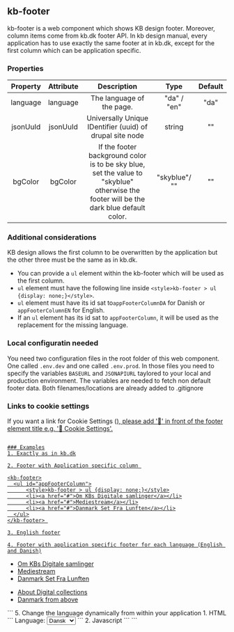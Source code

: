 ## kb-footer
kb-footer is a web component which shows KB design footer. Moreover, column items come from kb.dk footer API. 
In kb design manual, every application has to use exactly the same footer at in kb.dk, except for the first column which can be application specific.

### Properties

| Property | Attribute |                                                             Description                                                              |    Type     |  Default  |
|:--------:|:---------:|:------------------------------------------------------------------------------------------------------------------------------------:|:-----------:|:---------:|
| language | language  |                   The language of the page.                               | "da" / "en" |   "da"    |
| jsonUuId |    jsonUuId     |                                       Universally Unique IDentifier (uuid) of drupal site node                                       |   string    |    ""     |
| bgColor  |    bgColor     |If the footer background color is to be sky blue, set the value to "skyblue" otherwise the footer will be the dark blue default color.|  "skyblue"/ ""  |    ""     |

### Additional considerations
KB design allows the first column to be overwritten by the application but the other three must be the same as in kb.dk.
- You can provide a ``` ul ``` element within the kb-footer which will be used as the first column.
- ``` ul ``` element must have the following line inside ``` <style>kb-footer > ul {display: none;}</style> ```.
- ``` ul ``` element must have its id sat to```appFooterColumnDA``` for Danish or ```appFooterColumnEN``` for English.
- If an ``` ul ``` element has its id sat to ```appFooterColumn```, it will be used as the replacement for the missing language.

### Local configuratin needed
You need two configuration files in the root folder of this web component. One called ``` .env.dev ``` and one called ``` .env.prod ```. In those files you need to specify the variables ``` BASEURL ``` and ``` JSONAPIURL ``` taylored to your local and production environment. The variables are needed to fetch non default footer data. Both filenames/locations are already added to .gitignore

### Links to cookie settings

If you want a link for Cookie Settings (<a href='javascript:void()' id='csconsentlink'>), please add ':cookie:' in front of the footer element title e.g. ':cookie: Cookie Settings'.

```

### Examples
1. Exactly as in kb.dk
  ``` 
  <kb-footer></kb-footer> 
  ```
2. Footer with Application specific column 
  ```
    <kb-footer>
      <ul id="appFooterColumn">
          <style>kb-footer > ul {display: none;}</style>
          <li><a href="#">Om KBs Digitale samlinger</a></li>
          <li><a href="#">Mediestream</a></li>
          <li><a href="#">Danmark Set Fra Lunften</a></li>
      </ul>
    </kb-footer> 
   ```
3. English footer
   ```
   <kb-footer language="en"></kb-footer> 
   ```  
4. Footer with application specific footer for each language (English and Danish)
   ```
   <kb-footer>
      <ul id="appFooterColumnDA" >
         <style>kb-footer > ul {display: none;}</style>
         <li><a href="#">Om KBs Digitale samlinger</a></li>
         <li><a href="#">Mediestream</a></li>
         <li><a href="#">Danmark Set Fra Lunften</a></li>
      </ul>
      <ul id="appFooterColumnEN">
         <style>kb-footer > ul {display: none;}</style>
         <li><a href="#">About Digital collections</a></li>
         <li><a href="#">Danmark from above</a></li>
      </ul>
   </kb-footer>
   ```
5. Change the language dynamically from within your application
   1. HTML 
      ```
      <label for="language">Language:</label>
      <select id="language">
         <option value="da" selected>Dansk</option>
         <option value="en">English</option>
      </select>
      <kb-footer>
      <ul id="appFooterColumnDA" >
         <style>kb-footer > ul {display: none;}</style>
         <li><a href="#">Om KBs Digitale samlinger</a></li>
         <li><a href="#">Mediestream</a></li>
         <li><a href="#">Danmark Set Fra Lunften</a></li>
      </ul>
      <ul id="appFooterColumnEN">
         <style>kb-footer > ul {display: none;}</style>
         <li><a href="#">About Digital collections</a></li>
         <li><a href="#">Danmark from above</a></li>
      </ul>
      </kb-footer>
      ```
   2. Javascript   
      ```
      <script>
          document.getElementById('language').addEventListener('change', function() {
             let footer = document.querySelector("kb-footer");
             footer.language = this.value;
          });
       </script>
      ```



